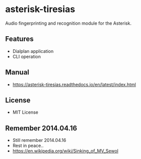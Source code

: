 # asterisk-tiresias
Audio fingerprinting and recognition module for the Asterisk.

## Features
* Dialplan application
* CLI operation

## Manual
* https://asterisk-tiresias.readthedocs.io/en/latest/index.html

## License
* MIT License

## Remember 2014.04.16
* Still remember 2014.04.16
* Rest in peace..
* https://en.wikipedia.org/wiki/Sinking_of_MV_Sewol
